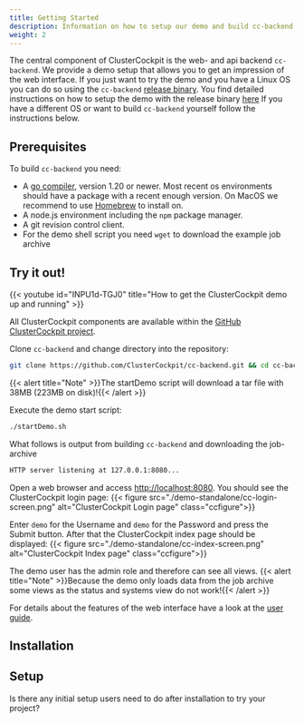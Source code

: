 ```yaml
---
title: Getting Started
description: Information on how to setup our demo and build cc-backend
weight: 2
---
```


The central component of ClusterCockpit is the web- and api backend
`cc-backend`. We provide a demo setup that allows you to get an impression of
the web interface. If you just want to try the demo and you have a Linux OS you
can do so using the `cc-backend` [release binary](https://github.com/ClusterCockpit/cc-backend/releases).
You find detailed instructions on how to setup the demo with the release binary [here](/docs/getting-started/demo-standalone)
If you have a different OS or want to build `cc-backend` yourself follow the instructions below.

## Prerequisites

To build `cc-backend` you need:

* A [go compiler](https://go.dev/dl/), version 1.20 or newer. Most recent os environments should have a package with a recent enough version. On MacOS we recommend to use [Homebrew](https://brew.sh) to install on.
* A node.js environment including the `npm` package manager.
* A git revision control client.
* For the demo shell script you need `wget` to download the example job archive

## Try it out!

{{< youtube id="INPU1d-TGJ0" title="How to get the ClusterCockpit demo up and running" >}}

All ClusterCockpit components are available within the [GitHub ClusterCockpit project](https://github.com/ClusterCockpit).

Clone `cc-backend` and change directory into the repository:

```bash
git clone https://github.com/ClusterCockpit/cc-backend.git && cd cc-backend
```

{{< alert title="Note" >}}The startDemo script will download a tar file with 38MB (223MB on disk)!{{< /alert >}}

Execute the demo start script:

```bash
./startDemo.sh
```

What follows is output from building `cc-backend` and downloading the job-archive

```txt
HTTP server listening at 127.0.0.1:8080...
```

Open a web browser and access [http://localhost:8080](http://localhost:8080).
You should see the ClusterCockpit login page:
{{< figure src="./demo-standalone/cc-login-screen.png" alt="ClusterCockpit Login page" class="ccfigure">}}

Enter `demo` for the Username and `demo` for the Password and press the Submit button. After that the ClusterCockpit index page should be displayed:
{{< figure src="./demo-standalone/cc-index-screen.png" alt="ClusterCockpit Index page" class="ccfigure">}}

The demo user has the admin role and therefore can see all views.
{{< alert title="Note" >}}Because the demo only loads data from the job archive some views as the status and systems view do not work!{{< /alert >}}

For details about the features of the web interface have a look at the [user guide](/docs/userguide).

## Installation

## Setup

Is there any initial setup users need to do after installation to try your project?
